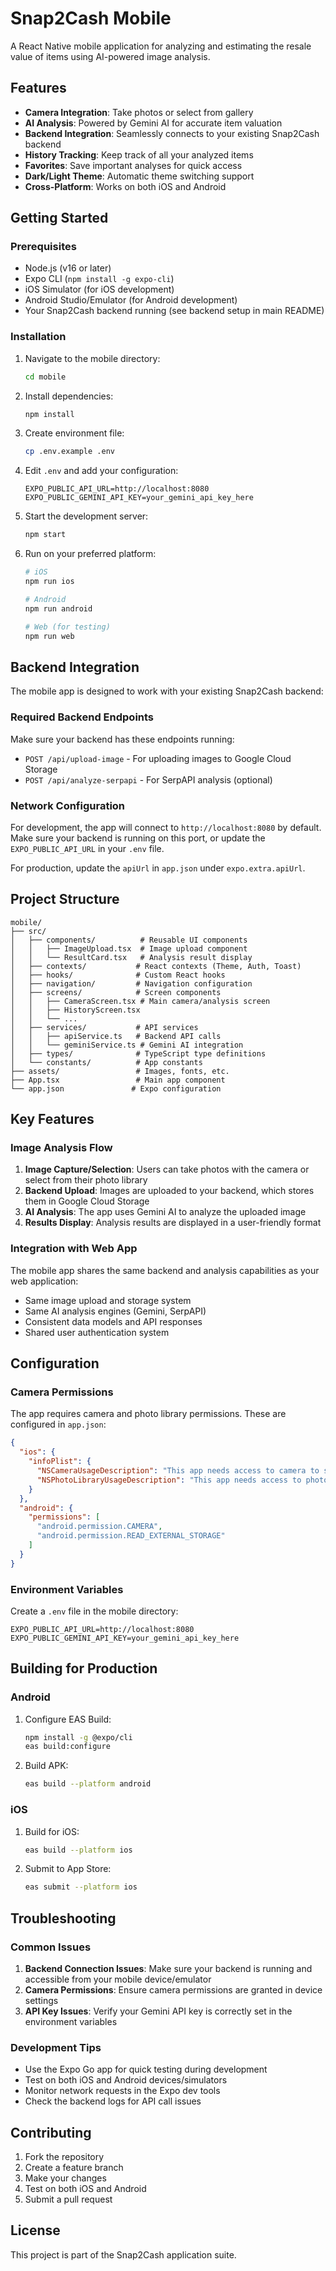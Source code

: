 # Snap2Cash Mobile

A React Native mobile application for analyzing and estimating the resale value of items using AI-powered image analysis.

## Features

- **Camera Integration**: Take photos or select from gallery
- **AI Analysis**: Powered by Gemini AI for accurate item valuation
- **Backend Integration**: Seamlessly connects to your existing Snap2Cash backend
- **History Tracking**: Keep track of all your analyzed items
- **Favorites**: Save important analyses for quick access
- **Dark/Light Theme**: Automatic theme switching support
- **Cross-Platform**: Works on both iOS and Android

## Getting Started

### Prerequisites

- Node.js (v16 or later)
- Expo CLI (`npm install -g expo-cli`)
- iOS Simulator (for iOS development)
- Android Studio/Emulator (for Android development)
- Your Snap2Cash backend running (see backend setup in main README)

### Installation

1. Navigate to the mobile directory:
   ```bash
   cd mobile
   ```

2. Install dependencies:
   ```bash
   npm install
   ```

3. Create environment file:
   ```bash
   cp .env.example .env
   ```

4. Edit `.env` and add your configuration:
   ```env
   EXPO_PUBLIC_API_URL=http://localhost:8080
   EXPO_PUBLIC_GEMINI_API_KEY=your_gemini_api_key_here
   ```

5. Start the development server:
   ```bash
   npm start
   ```

6. Run on your preferred platform:
   ```bash
   # iOS
   npm run ios
   
   # Android
   npm run android
   
   # Web (for testing)
   npm run web
   ```

## Backend Integration

The mobile app is designed to work with your existing Snap2Cash backend:

### Required Backend Endpoints

Make sure your backend has these endpoints running:

- `POST /api/upload-image` - For uploading images to Google Cloud Storage
- `POST /api/analyze-serpapi` - For SerpAPI analysis (optional)

### Network Configuration

For development, the app will connect to `http://localhost:8080` by default. Make sure your backend is running on this port, or update the `EXPO_PUBLIC_API_URL` in your `.env` file.

For production, update the `apiUrl` in `app.json` under `expo.extra.apiUrl`.

## Project Structure

```
mobile/
├── src/
│   ├── components/          # Reusable UI components
│   │   ├── ImageUpload.tsx  # Image upload component
│   │   └── ResultCard.tsx   # Analysis result display
│   ├── contexts/           # React contexts (Theme, Auth, Toast)
│   ├── hooks/              # Custom React hooks
│   ├── navigation/         # Navigation configuration
│   ├── screens/            # Screen components
│   │   ├── CameraScreen.tsx # Main camera/analysis screen
│   │   ├── HistoryScreen.tsx
│   │   └── ...
│   ├── services/           # API services
│   │   ├── apiService.ts   # Backend API calls
│   │   └── geminiService.ts # Gemini AI integration
│   ├── types/              # TypeScript type definitions
│   └── constants/          # App constants
├── assets/                 # Images, fonts, etc.
├── App.tsx                 # Main app component
└── app.json               # Expo configuration
```

## Key Features

### Image Analysis Flow

1. **Image Capture/Selection**: Users can take photos with the camera or select from their photo library
2. **Backend Upload**: Images are uploaded to your backend, which stores them in Google Cloud Storage
3. **AI Analysis**: The app uses Gemini AI to analyze the uploaded image
4. **Results Display**: Analysis results are displayed in a user-friendly format

### Integration with Web App

The mobile app shares the same backend and analysis capabilities as your web application:

- Same image upload and storage system
- Same AI analysis engines (Gemini, SerpAPI)
- Consistent data models and API responses
- Shared user authentication system

## Configuration

### Camera Permissions

The app requires camera and photo library permissions. These are configured in `app.json`:

```json
{
  "ios": {
    "infoPlist": {
      "NSCameraUsageDescription": "This app needs access to camera to scan items for analysis.",
      "NSPhotoLibraryUsageDescription": "This app needs access to photo library to select images for analysis."
    }
  },
  "android": {
    "permissions": [
      "android.permission.CAMERA",
      "android.permission.READ_EXTERNAL_STORAGE"
    ]
  }
}
```

### Environment Variables

Create a `.env` file in the mobile directory:

```env
EXPO_PUBLIC_API_URL=http://localhost:8080
EXPO_PUBLIC_GEMINI_API_KEY=your_gemini_api_key_here
```

## Building for Production

### Android

1. Configure EAS Build:
   ```bash
   npm install -g @expo/cli
   eas build:configure
   ```

2. Build APK:
   ```bash
   eas build --platform android
   ```

### iOS

1. Build for iOS:
   ```bash
   eas build --platform ios
   ```

2. Submit to App Store:
   ```bash
   eas submit --platform ios
   ```

## Troubleshooting

### Common Issues

1. **Backend Connection Issues**: Make sure your backend is running and accessible from your mobile device/emulator
2. **Camera Permissions**: Ensure camera permissions are granted in device settings
3. **API Key Issues**: Verify your Gemini API key is correctly set in the environment variables

### Development Tips

- Use the Expo Go app for quick testing during development
- Test on both iOS and Android devices/simulators
- Monitor network requests in the Expo dev tools
- Check the backend logs for API call issues

## Contributing

1. Fork the repository
2. Create a feature branch
3. Make your changes
4. Test on both iOS and Android
5. Submit a pull request

## License

This project is part of the Snap2Cash application suite.